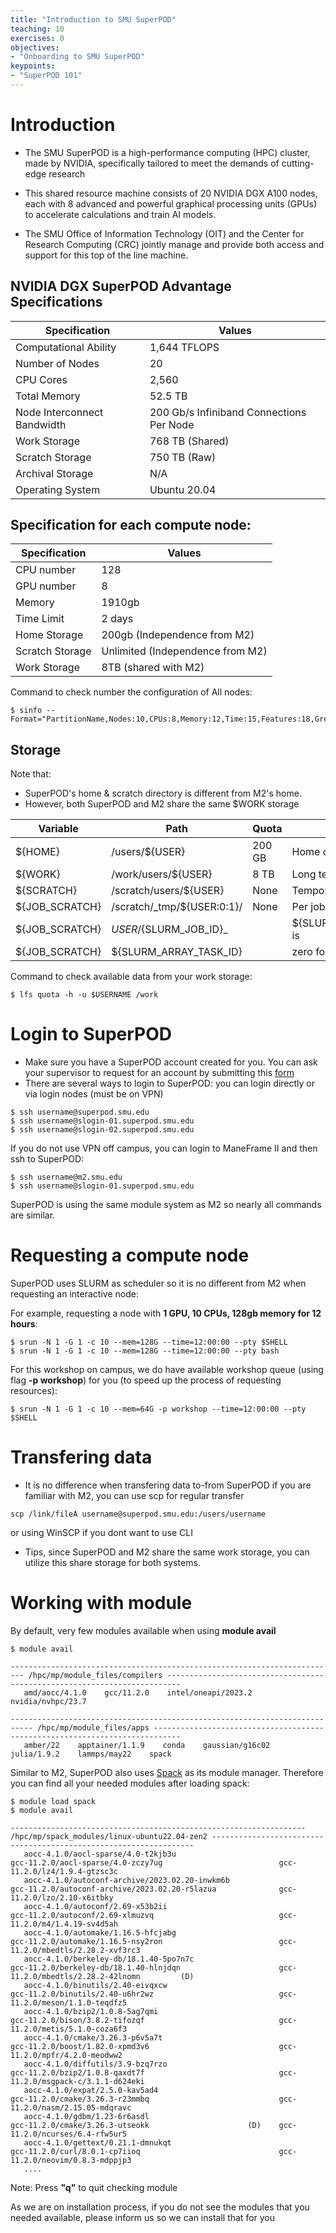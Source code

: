 ```yaml
---
title: "Introduction to SMU SuperPOD"
teaching: 10
exercises: 0
objectives:
- "Onboarding to SMU SuperPOD"
keypoints:
- "SuperPOD 101"
---
```


# Introduction

- The SMU SuperPOD is a high-performance computing (HPC) cluster, made by NVIDIA, specifically tailored to meet the demands of cutting-edge research

- This shared resource machine consists of 20 NVIDIA DGX A100 nodes, each with 8 advanced and powerful graphical processing units (GPUs) to accelerate calculations and train AI models.

- The SMU Office of Information Technology (OIT) and the Center for Research Computing (CRC) jointly manage and provide both access and support for this top of the line machine.


## NVIDIA DGX SuperPOD Advantage Specifications

| Specification               | Values                                        |
|-----------------------------|-----------------------------------------------|
| Computational Ability       | 1,644 TFLOPS                                  |
| Number of Nodes             | 20                                            |
| CPU Cores                   | 2,560                                         |
| Total Memory                | 52.5 TB                                       |
| Node Interconnect Bandwidth | 200 Gb/s Infiniband Connections Per Node |
| Work Storage                | 768 TB (Shared)                               |
| Scratch Storage             | 750 TB (Raw)                                  |
| Archival Storage            | N/A                                           |
| Operating System            | Ubuntu 20.04                                  |

## Specification for each compute node:

| Specification               | Values                                        |
|-----------------------------|-----------------------------------------------|
| CPU number                  | 128                                           |
| GPU number                  | 8                                             |
| Memory                      | 1910gb                                        |
| Time Limit                  | 2 days                                        |
| Home Storage                | 200gb (Independence from M2)                  |
| Scratch Storage             | Unlimited (Independence from M2)              |
| Work Storage                | 8TB (shared with M2)                          |

Command to check number the configuration of All nodes:

```
$ sinfo --Format="PartitionName,Nodes:10,CPUs:8,Memory:12,Time:15,Features:18,Gres:14"
```

## Storage 

Note that: 
- SuperPOD's home & scratch directory is different from M2's home.
- However, both SuperPOD and M2 share the same $WORK storage

Variable       | Path                       | Quota  | Usage                      |
-------------- | -------------------------- | ------ | -------------------------  |
${HOME}        | /users/${USER}             | 200 GB | Home directory, backed up  |
${WORK}        | /work/users/${USER}        | 8 TB   | Long term storage          |
${SCRATCH}     | /scratch/users/${USER}     | None   | Temporary scratch space    |
${JOB_SCRATCH} | /scratch/_tmp/${USER:0:1}/  | None   | Per job scratch space,    |
${JOB_SCRATCH} | ${USER}/${SLURM_JOB_ID}_   |        | ${SLURM_ARRAY_TASK_ID} is   |
${JOB_SCRATCH} | ${SLURM_ARRAY_TASK_ID}     |        | zero for standard jobs     |

Command to check available data from your work storage:

```
$ lfs quota -h -u $USERNAME /work
```

# Login to SuperPOD

- Make sure you have a SuperPOD account created for you. You can ask your supervisor to request for an account by submitting this [form](https://smu.az1.qualtrics.com/jfe/form/SV_6WIK4HsRuE4N6JL)
- There are several ways to login to SuperPOD: you can login directly or via login nodes (must be on VPN)

```
$ ssh username@superpod.smu.edu
$ ssh username@slogin-01.superpod.smu.edu
$ ssh username@slogin-02.superpod.smu.edu
```

If you do not use VPN off campus, you can login to ManeFrame II and then ssh to SuperPOD:

```
$ ssh username@m2.smu.edu
$ ssh username@slogin-01.superpod.smu.edu
```

SuperPOD is using the same module system as M2 so nearly all commands are similar.

# Requesting a compute node

SuperPOD uses SLURM as scheduler so it is no different from M2 when requesting an interactive node:

For example, requesting a node with **1 GPU, 10 CPUs, 128gb memory for 12 hours**:

```
$ srun -N 1 -G 1 -c 10 --mem=128G --time=12:00:00 --pty $SHELL
$ srun -N 1 -G 1 -c 10 --mem=128G --time=12:00:00 --pty bash
```

For this workshop on campus, we do have available workshop queue (using flag **-p workshop**) for you (to speed up the process of requesting resources):

```
$ srun -N 1 -G 1 -c 10 --mem=64G -p workshop --time=12:00:00 --pty $SHELL
```

# Transfering data

- It is no difference when transfering data to-from SuperPOD if you are familiar with M2, you can use scp for regular transfer

```
scp /link/fileA username@superpod.smu.edu:/users/username
```

or using WinSCP if you dont want to use CLI

- Tips, since SuperPOD and M2 share the same work storage, you can utilize this share storage for both systems.

# Working with module
By default, very few modules available when using **module avail**

```
$ module avail

------------------------------------------------------------------------- /hpc/mp/module_files/compilers -------------------------------------------------------------------------
   amd/aocc/4.1.0    gcc/11.2.0    intel/oneapi/2023.2    nvidia/nvhpc/23.7

--------------------------------------------------------------------------- /hpc/mp/module_files/apps ----------------------------------------------------------------------------
   amber/22    apptainer/1.1.9    conda    gaussian/g16c02    julia/1.9.2    lammps/may22    spack

```

Similar to M2, SuperPOD also uses [Spack](https://spack.io/) as its module manager. Therefore you can find all your needed modules after loading spack:

```
$ module load spack
$ module avail

------------------------------------------------------------------ /hpc/mp/spack_modules/linux-ubuntu22.04-zen2 ------------------------------------------------------------------
   aocc-4.1.0/aocl-sparse/4.0-t2kjb3u                               gcc-11.2.0/aocl-sparse/4.0-zczy7ug                          gcc-11.2.0/lz4/1.9.4-gtzsc3c
   aocc-4.1.0/autoconf-archive/2023.02.20-inwkm6b                   gcc-11.2.0/autoconf-archive/2023.02.20-r5lazua              gcc-11.2.0/lzo/2.10-x6itbky
   aocc-4.1.0/autoconf/2.69-x53b2ii                                 gcc-11.2.0/autoconf/2.69-xlmuzvq                            gcc-11.2.0/m4/1.4.19-sv4d5ah
   aocc-4.1.0/automake/1.16.5-hfcjabg                               gcc-11.2.0/automake/1.16.5-nsy2ron                          gcc-11.2.0/mbedtls/2.28.2-xvf3rc3
   aocc-4.1.0/berkeley-db/18.1.40-5po7n7c                           gcc-11.2.0/berkeley-db/18.1.40-hlnjdqn                      gcc-11.2.0/mbedtls/2.28.2-42lnomn         (D)     
   aocc-4.1.0/binutils/2.40-eivqxcw                                 gcc-11.2.0/binutils/2.40-u6hr2wz                            gcc-11.2.0/meson/1.1.0-teqdfz5
   aocc-4.1.0/bzip2/1.0.8-5ag7qmi                                   gcc-11.2.0/bison/3.8.2-tifozqf                              gcc-11.2.0/metis/5.1.0-coza6f3
   aocc-4.1.0/cmake/3.26.3-p6v5a7t                                  gcc-11.2.0/boost/1.82.0-xpmd3v6                             gcc-11.2.0/mpfr/4.2.0-meodww2
   aocc-4.1.0/diffutils/3.9-bzq7rzo                                 gcc-11.2.0/bzip2/1.0.8-qaxdt7f                              gcc-11.2.0/msgpack-c/3.1.1-d624eki
   aocc-4.1.0/expat/2.5.0-kav5ad4                                   gcc-11.2.0/cmake/3.26.3-r23mmbq                             gcc-11.2.0/nasm/2.15.05-mdqravc
   aocc-4.1.0/gdbm/1.23-6r6asdl                                     gcc-11.2.0/cmake/3.26.3-utseokk                      (D)    gcc-11.2.0/ncurses/6.4-rfw5ur5
   aocc-4.1.0/gettext/0.21.1-dmnukqt                                gcc-11.2.0/curl/8.0.1-cp7iioq                               gcc-11.2.0/neovim/0.8.3-mdppjp3
   ....
```

Note: Press **"q"** to quit checking module

As we are on installation process, if you do not see the modules that you needed available, please inform us so we can install that for you

